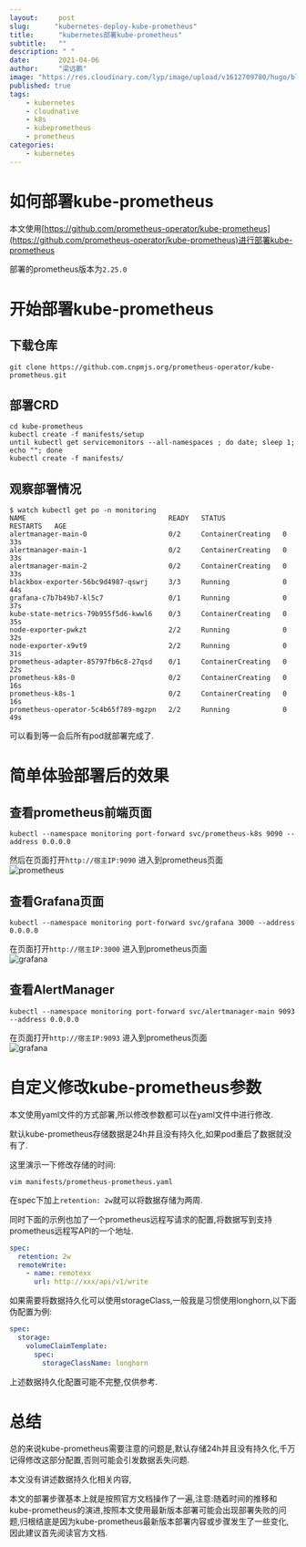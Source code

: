 ```yaml
---
layout:     post 
slug:      "kubernetes-deploy-kube-prometheus"
title:      "kubernetes部署kube-prometheus"
subtitle:   ""
description: " "
date:       2021-04-06
author:     "梁远鹏"
image: "https://res.cloudinary.com/lyp/image/upload/v1612709780/hugo/blog.github.io/pexels-matt-hardy-2568001.jpg"
published: true
tags:
    - kubernetes
    - cloudnative
    - k8s
    - kubeprometheus
    - prometheus
categories: 
    - kubernetes
---  
```


# 如何部署kube-prometheus  
本文使用[https://github.com/prometheus-operator/kube-prometheus](https://github.com/prometheus-operator/kube-prometheus)进行部署kube-prometheus  

部署的prometheus版本为`2.25.0`  

# 开始部署kube-prometheus

## 下载仓库  

```shell
git clone https://github.com.cnpmjs.org/prometheus-operator/kube-prometheus.git
```  

## 部署CRD  

```shell
cd kube-prometheus
kubectl create -f manifests/setup
until kubectl get servicemonitors --all-namespaces ; do date; sleep 1; echo ""; done
kubectl create -f manifests/
```  

## 观察部署情况  
```shell
$ watch kubectl get po -n monitoring
NAME                                   READY   STATUS              RESTARTS   AGE
alertmanager-main-0                    0/2     ContainerCreating   0          33s
alertmanager-main-1                    0/2     ContainerCreating   0          33s
alertmanager-main-2                    0/2     ContainerCreating   0          33s
blackbox-exporter-56bc9d4987-qswrj     3/3     Running             0          44s
grafana-c7b7b49b7-kl5c7                0/1     Running             0          37s
kube-state-metrics-79b955f5d6-kwwl6    0/3     ContainerCreating   0          35s
node-exporter-pwkzt                    2/2     Running             0          32s
node-exporter-x9vt9                    2/2     Running             0          31s
prometheus-adapter-85797fb6c8-27qsd    0/1     ContainerCreating   0          22s
prometheus-k8s-0                       0/2     ContainerCreating   0          16s
prometheus-k8s-1                       0/2     ContainerCreating   0          16s
prometheus-operator-5c4b65f789-mgzpn   2/2     Running             0          49s
```  

可以看到等一会后所有pod就部署完成了.  

# 简单体验部署后的效果

## 查看prometheus前端页面  

```shell
kubectl --namespace monitoring port-forward svc/prometheus-k8s 9090 --address 0.0.0.0
```    

然后在页面打开`http://宿主IP:9090` 进入到prometheus页面  
![prometheus](https://res.cloudinary.com/lyp/image/upload/v1617766065/hugo/blog.github.io/prometheus/prometheus.png)

## 查看Grafana页面  
```shell
kubectl --namespace monitoring port-forward svc/grafana 3000 --address 0.0.0.0
```  
在页面打开`http://宿主IP:3000` 进入到prometheus页面  
![grafana](https://res.cloudinary.com/lyp/image/upload/v1617766066/hugo/blog.github.io/prometheus/grafana.png)

## 查看AlertManager  
```shell
kubectl --namespace monitoring port-forward svc/alertmanager-main 9093 --address 0.0.0.0
```  

在页面打开`http://宿主IP:9093` 进入到prometheus页面  
![grafana](https://res.cloudinary.com/lyp/image/upload/v1617766065/hugo/blog.github.io/prometheus/alertmanager.png)

# 自定义修改kube-prometheus参数  

本文使用yaml文件的方式部署,所以修改参数都可以在yaml文件中进行修改.  

默认kube-prometheus存储数据是24h并且没有持久化,如果pod重启了数据就没有了.  

这里演示一下修改存储的时间:  
```shell
vim manifests/prometheus-prometheus.yaml
```  
在spec下加上`retention: 2w`就可以将数据存储为两周.  

同时下面的示例也加了一个prometheus远程写请求的配置,将数据写到支持prometheus远程写API的一个地址.

```yaml
spec:
  retention: 2w
  remoteWrite:
    - name: remotexx
      url: http://xxx/api/v1/write
```  

如果需要将数据持久化可以使用storageClass,一般我是习惯使用longhorn,以下面伪配置为例:  
```yaml
spec:
  storage:
    volumeClaimTemplate:
      spec:
        storageClassName: longhorn
```  

上述数据持久化配置可能不完整,仅供参考.

# 总结  

总的来说kube-prometheus需要注意的问题是,默认存储24h并且没有持久化,千万记得修改这部分配置,否则可能会引发数据丢失问题.  

本文没有讲述数据持久化相关内容,

本文的部署步骤基本上就是按照官方文档操作了一遍,注意:随着时间的推移和kube-prometheus的演进,按照本文使用最新版本部署可能会出现部署失败的问题,归根结底是因为kube-prometheus最新版本部署内容或步骤发生了一些变化,因此建议首先阅读官方文档.  
